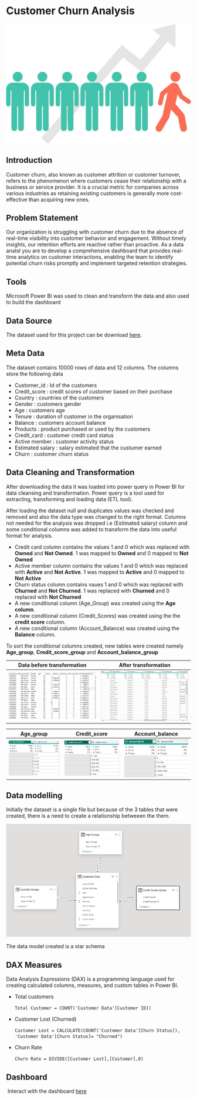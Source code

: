 # Customer Churn Analysis

![](customer_pics.jpg)

## Introduction
Customer churn, also known as customer attrition or customer turnover, refers to the phenomenon where customers cease their relationship with a business or service provider. It is a crucial metric for companies across various industries as retaining existing customers is generally more cost-effective than acquiring new ones.

## Problem Statement
Our organization is struggling with customer churn due to the absence of real-time visibility into customer behavior and engagement.
Without timely insights, our retention efforts are reactive rather than proactive. 
As a data analst you are to develop a comprehensive dashboard that provides real-time analytics on customer interactions, enabling the team to identify potential churn risks promptly and implement targeted retention strategies.

## Tools
Microsoft Power BI was used to clean  and transform the data and also used to build the dashboard

## Data Source
The dataset used for this project can be download [here](https://drive.google.com/file/d/17bUJhEkQEDmoyLZ88TyS_Pi2IRcRMfAg/view?pli=1). 

## Meta Data
The dataset contains 10000 rows of data and 12 columns. The columns store the following data 
- Customer_id : Id of the customers
- Credit_score : credit scores of customer based on their purchase
- Country : countries of the customers
- Gender : customers gender
- Age : customers age
- Tenure : duration of customer in the organisation
- Balance : customers account balance
- Products : product purchased or used by the customers
- Credit_card : customer credit card status
- Active member : customer activity status
- Estimated salary : salary estimated that the custumer earned
- Churn : customer churn status

## Data Cleaning and Transformation
After downloading the data it was loaded into power query in Power BI for data cleansing and transformation. 
Power query is a tool used for extracting, transforming and loading data (ETL tool).

After loading the dataset null and duplicates values was checked and removed and also the data type was changed to the right format.
Columns not needed for the analysis was dropped i.e (Estimated salary) column and some conditional columns was added to transform the data into useful format for analysis.
- Credit card column contains the values 1 and 0 which was replaced with **Owned** and **Not Owned**. 1 was mapped to **Owned** and 0 mapped to **Not Owned**
- Active member column contains the values 1 and 0 which was replaced with **Active** and **Not Active**. 1 was mapped to **Active** and 0 mapped to **Not Active**
- Churn status column contains vaues 1 and 0 which was replaced with **Churned** and **Not Churned**. 1 was replaced with **Churned** and 0 replaced with **Not Churned**
- A new conditional column (Age_Group) was created using the **Age column**.
- A new conditional column (Credit_Scores) was created using the the **credit score** column.
- A new conditional column (Account_Balance) was created using the **Balance** column.

To sort the conditional columns created, new tables were created namely **Age_group**, **Credit_score_group** and **Account_balance_group**

Data before transformation              |              After transformation
:--------------------------------------:|:---------------------------------:
![](Before_transformation.png)          | ![](After_transformation.png)

Age_group              |              Credit_score              |          Account_balance
:---------------------:|:--------------------------------------:|:----------------------------:
![](Age_group.png)     |   ![](Credit_score.png)                |  ![](Account_balance.png)

## Data modelling 

Initially the dataset is a single file but because of the 3 tables that were created, there is a need to create a relationship betweeen the them.

![](Data_model.png)

The data model created is a star schema

## DAX Measures
Data Analysis Expressions (DAX) is a programming language used for creating calculated columns, measures, and custom tables in Power BI.

- Total customers
  ```
  Total Customer = COUNT('Customer Data'[Customer ID])
  ```
- Customer Lost (Churned)

  ```
  Customer Lost = CALCULATE(COUNT('Customer Data'[Churn Status]), 'Customer Data'[Churn Status]= "Churned")
  ```
- Churn Rate
  
  ```
  Churn Rate = DIVIDE([Customer Lost],[Customer],0)
  ```


## Dashboard

![]()
Interact with the dashboard [here](https://app.powerbi.com/view?r=eyJrIjoiYWMwOGVjNTUtYmU0OC00YWY1LTk0NzEtM2NiZTdkYTEyMjRmIiwidCI6IjY2YzIxYTZiLTI2YzctNDNiYy04Mzg5LTMyYjhjMmU5MWRjZiJ9)


